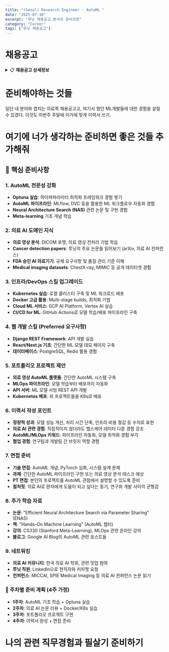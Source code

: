 ```yaml
---
title: "(Seoul) Research Engineer · AutoML "
date: "2025-07-10"
excerpt: "루닛 채용공고 분석과 준비과정"
category: "Career"
tags: ["루닛 채용공고"]
---
```


# 채용공고

<details>
<summary>📋 <strong>채용공고 상세정보</strong></summary>

[링크](https://www.linkedin.com/jobs/search/?currentJobId=4261590818&keywords=Lunit%20Cancer%20Screening&origin=JOB_COLLECTION_PAGE_KEYWORD_AUTOCOMPLETE&refresh=true)

- Lunit, a portmanteau of ‘Learning unit,' is a medical AI software company devoted to providing AI-powered total cancer care. Our AI solutions help discover cancer and predict cancer treatment outcomes, achieving timely and individually tailored cancer treatment.

🗨️ About The Team

- AutoML team at Lunit automates AI product development processes to streamline time-consuming tasks and advance cutting-edge AutoML research. By combining engineering expertise with state-of-the-art deep learning techniques, our team plays an important role in accelerating product development for cancer detection and treatment. Join us in our mission to Conquer Cancer Through AI where your contributions will directly influence AI innovations that improve patient outcomes worldwide
- In short, we're a team that maximizes AI tech to *create AI models* with extreme efficiency


🗨️ About The Position

- As a research engineer, you will work closely with the team to develop and optimize platforms for automating medical AI model research workflows
- Your responsibilities will involve implementing an automated product development framework for the medical domain, covering data ingestion, model training, packaging and inference
- You will collaborate with both research and engineering teams to bring cutting-edge AI research into real-world applications
- This position is ideal for someone with a strong research engineering background and deep understanding of the AI model development process


🚩 Roles & Responsibilities

- Develop and implement tailored AutoML platforms to automate medical AI model research workflows
- Integrate AutoML pipelines into AI agent which includes data ingestion, model training, hyperparameter optimization and inference
- Enhance the maintainability, reliability, and efficiency of both new and existing frameworks
- Build robust AI infrastructure using Kubernetes, Docker, and cloud computing services (GCP, AWS, Azure)
Keep up with the latest advancements in AI agents, LLMs, and AutoML research to drive innovation


🚩 Tools Used

- Development Related: Django, Django REST Framework, React, Next.js, MySQL, PostgreSQL, Redis, Celery, Nginx, Go
- ML framework: PyTorch, Optuna
- Infrastructure: Google Cloud Platform, Kubernetes, Git, Docker, Helm, ArgoCD, Terraform
- General: Slack, Confluence, Jira


Requirements


🎯Qualifications

- 3+ years of experience in research engineering in the AI industry
- Master's, or Ph.D. in Computer Science or a related field
- Proficiency in Python, unit/integration testing, documentation, Git, collaborative code development, and Docker
- Solid knowledge of software design and system architecture, with a strong understanding of RESTful API design
- Hands-on experience with developing and operating scalable AI platforms and infrastructure, including DevOps
- Effective communication skills: Ability to clearly and efficiently convey information, thoughts, and ideas to other developers
- Proven ability to take ownership and drive projects from concept to deployment
- Highly responsible and detail-oriented, with a strong motivation to build high-quality, reliable solutions in line with current best practices


🏅 Preferred Experiences

- Familiarity with web development, including both backend and frontend
- Deep insight into automating and orchestrating ML workflows
- Experience in designing or developing automated AI platforms
- Experience in designing or developing AI agents or LLM-based automation (e.g., fine-tuning, prompt engineering)
- Knowledge of cloud computing services (GCP, AWS, or Azure)
- Publications in AI or computer vision conferences, or active participation in the research community
- Ability to collaborate effectively as a team player in a cross-functional research-engineering environment
- Proactive in sharing knowledge, initiating collaborations, and promoting a positive research environment
- Passion for high-quality programming and software engineering to produce and maintain reliable code for the training and evaluation of models


📝 How To Apply

- CV (resume, free format)


🏃‍♀️ Hiring Process

- Document Screening → Technical Interview(Teams) → Assignment → PT Interview → Culture-fit Interview → Onboarding
- After the final interview, we may proceed with reference checks if needed. 

🤝 Work Conditions and Environment

- Work type: Full Time
- Work location : Lunit HQ (5F, 374, Gangnam-daero, Gangnam-gu, Seoul)
- Salary: After Negotiation


🎸 ETC

- If you misrepresent your experience or education or provide false or fraudulent information in or with your application, it may be grounds for cancellation of the employment
- Lunit is committed in providing the preferential processing to those eligible for employment protection (national merits and people with disabilities) relevant to related laws and regulations


Benefits

🌻 Benefits & Perks

- The office is at a very convenient location, just a minute away from Gangnam Station Exit 3
- Meal Allowance is provided (up to 12,000 KRW per meal) when working at the office
- Up to 300,000 KRW is covered upon joining to decorate your personal workspace
- Latest computer models, such as Macs and 4K monitors are provided and can be renewed every three years
- Seminar registration fees and book purchases are covered
- Regular in-house AI and medical seminars are held
- Korean lessons are provided for Lunitians who do not speak Korean as their first language
- In-house English lessons (aka Luniversal) is provided for English development
- Access to high-quality AI learning resources & deep learning DevOps system
- Up to 1.2 million KRW worth of benefits points can be claimed annually
- Holiday Allowances are provided in the form of gifts or vouchers for Korean National holidays, Seollal and Chuseok
- Congratulatory and Condolence allowances, along with paid time off are provided
- Annual medical checkups and employee accident insurance are provided
- Expenses for monthly employees gatherings are partially covered

</details>


# 준비해야하는 것들

일단 내 분야와 겹치는 의료쪽 채용공고고, 여기서 했던 ML개발들에 대한 경험을 살릴 수 있겠다.
이것도 이번주 주말에 이거에 맞게 이력서 쓰기.


# 여기에 너가 생각하는 준비하면 좋은 것들 추가해줘

## 🎯 핵심 준비사항

### 1. AutoML 전문성 강화
- **Optuna 실습**: 하이퍼파라미터 최적화 프레임워크 경험 쌓기
- **AutoML 파이프라인**: MLflow, DVC 등을 활용한 ML 워크플로우 자동화 경험
- **Neural Architecture Search (NAS)** 관련 논문 및 구현 경험
- **Meta-learning** 기초 개념 학습

### 2. 의료 AI 도메인 지식
- **의료 영상 분석**: DICOM 포맷, 의료 영상 전처리 기법 학습
- **Cancer detection papers**: 루닛의 주요 논문들 읽어보기 (arXiv, 의료 AI 컨퍼런스)
- **FDA 승인 AI 의료기기**: 규제 요구사항 및 품질 관리 기준 이해
- **Medical imaging datasets**: ChestX-ray, MIMIC 등 공개 데이터셋 경험

### 3. 인프라/DevOps 스킬 업그레이드
- **Kubernetes 실습**: 로컬 클러스터 구축 및 ML 워크로드 배포
- **Docker 고급 활용**: Multi-stage builds, 최적화 기법
- **Cloud ML 서비스**: GCP AI Platform, Vertex AI 실습
- **CI/CD for ML**: GitHub Actions로 모델 학습/배포 파이프라인 구축

### 4. 웹 개발 스킬 (Preferred 요구사항)
- **Django REST Framework**: API 개발 실습
- **React/Next.js 기초**: 간단한 ML 모델 데모 페이지 구축
- **데이터베이스**: PostgreSQL, Redis 활용 경험

### 5. 포트폴리오 프로젝트 제안
- **의료 영상 AutoML 플랫폼**: 간단한 AutoML 시스템 구축
- **MLOps 파이프라인**: 모델 학습부터 배포까지 자동화
- **API 서버**: ML 모델 서빙 REST API 개발
- **Kubernetes 배포**: 위 프로젝트들을 K8s로 배포

### 6. 이력서 작성 포인트
- **정량적 성과**: 모델 성능 개선, 처리 시간 단축, 인프라 비용 절감 등 수치로 표현
- **의료 AI 관련 경험**: 직접적이지 않더라도 헬스케어 데이터 다룬 경험 강조
- **AutoML/MLOps 키워드**: 파이프라인 자동화, 모델 최적화 경험 부각
- **협업 경험**: 연구팀과 개발팀 간 브릿지 역할 경험

### 7. 면접 준비
- **기술 면접**: AutoML 개념, PyTorch 심화, 시스템 설계 문제
- **과제**: 간단한 AutoML 파이프라인 구현 또는 의료 영상 분석 태스크 예상
- **PT 면접**: 본인의 프로젝트를 AutoML 관점에서 설명할 수 있도록 준비
- **컬처핏**: 의료 AI로 환자에게 도움이 되고 싶다는 동기, 연구와 개발 사이의 균형감

### 8. 추가 학습 자료
- **논문**: "Efficient Neural Architecture Search via Parameter Sharing" (ENAS)
- **책**: "Hands-On Machine Learning" (AutoML 챕터)
- **강의**: CS330 (Stanford Meta-Learning), MLOps 관련 온라인 강의
- **블로그**: Google AI Blog의 AutoML 관련 포스트들

### 9. 네트워킹
- **의료 AI 커뮤니티**: 한국 의료 AI 학회, 관련 밋업 참여
- **루닛 직원**: LinkedIn으로 현직자와 커피챗 요청
- **컨퍼런스**: MICCAI, SPIE Medical Imaging 등 의료 AI 컨퍼런스 논문 읽기

### 📅 주차별 준비 계획 (4주 가정)
- **1주차**: AutoML 기초 학습 + Optuna 실습
- **2주차**: 의료 AI 논문 리뷰 + Docker/K8s 실습  
- **3주차**: 포트폴리오 프로젝트 구현
- **4주차**: 이력서 완성 + 면접 준비


# 나의 관련 직무경험과 필살기 준비하기

